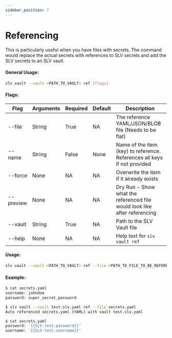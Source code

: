```yaml
---
sidebar_position: 7
---
```


# Referencing
This is particularly useful when you have files with secrets. The command would replace the actual secrets with references to SLV secrets and add the SLV secrets to an SLV vault.
#### General Usage:
```bash
slv vault --vault <PATH_TO_VAULT> ref [flags]
```
#### Flags:
| Flag | Arguments | Required | Default | Description |
| -- | -- | -- | -- | -- |
| --file | String | True | NA | The reference YAML/JSON/BLOB file (Needs to be flat) |
| --name | String | False | None | Name of the item (key) to reference. References all keys if not provided |
| --force | None | NA | NA | Overwrite the item if it already exists |
| --preview | None | NA | NA | Dry Run - Show what the referenced file would look like after referencing |
| --vault | String | True | NA | Path to the SLV Vault file |
| --help | None | NA | NA | Help text for `slv vault ref` |

#### Usage:
```bash
slv vault --vault <PATH_TO_VAULT> ref --file <PATH_TO_FILE_TO_BE_REFERENCED>
```
#### Example:
```bash
$ cat secrets.yaml 
username: johndoe
password: super_secret_password

$ slv vault --vault test.slv.yaml ref --file secrets.yaml
Auto referenced secrets.yaml (YAML) with vault test.slv.yaml

$ cat secrets.yaml 
password: '{{SLV.test.password}}'
username: '{{SLV.test.username}}'
```
